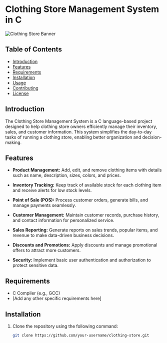 # Clothing Store Management System in C

![Clothing Store Banner](link_to_banner_or_screenshot.png)

## Table of Contents

- [Introduction](#introduction)
- [Features](#features)
- [Requirements](#requirements)
- [Installation](#installation)
- [Usage](#usage)
- [Contributing](#contributing)
- [License](#license)

## Introduction

The Clothing Store Management System is a C language-based project designed to help clothing store owners efficiently manage their inventory, sales, and customer information. This system simplifies the day-to-day tasks of running a clothing store, enabling better organization and decision-making.

## Features

- **Product Management:** Add, edit, and remove clothing items with details such as name, description, sizes, colors, and prices.

- **Inventory Tracking:** Keep track of available stock for each clothing item and receive alerts for low stock levels.

- **Point of Sale (POS):** Process customer orders, generate bills, and manage payments seamlessly.

- **Customer Management:** Maintain customer records, purchase history, and contact information for personalized service.

- **Sales Reporting:** Generate reports on sales trends, popular items, and revenue to make data-driven business decisions.

- **Discounts and Promotions:** Apply discounts and manage promotional offers to attract more customers.

- **Security:** Implement basic user authentication and authorization to protect sensitive data.

## Requirements

- C Compiler (e.g., GCC)
- [Add any other specific requirements here]

## Installation

1. Clone the repository using the following command:

   ```bash
   git clone https://github.com/your-username/clothing-store.git

